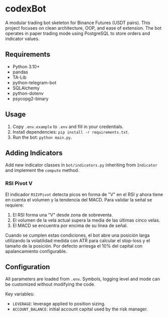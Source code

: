 # codexBot

A modular trading bot skeleton for Binance Futures (USDT pairs). This project focuses on clean architecture, OOP, and ease of extension. The bot operates in paper trading mode using PostgreSQL to store orders and indicator values.

## Requirements

- Python 3.10+
- pandas
- TA-Lib
- python-telegram-bot
- SQLAlchemy
- python-dotenv
- psycopg2-binary

## Usage

1. Copy `.env.example` to `.env` and fill in your credentials.
2. Install dependencies: `pip install -r requirements.txt`.
3. Run the bot: `python main.py`.

## Adding Indicators

Add new indicator classes in `bot/indicators.py` inheriting from `Indicator` and implement the `compute` method.

### RSI Pivot V

El indicador `RSIVPivot` detecta picos en forma de "V" en el RSI y ahora tiene en cuenta el volumen y la tendencia del MACD. Para validar la señal se requiere:

1. El RSI forma una "V" desde zona de sobreventa.
2. El volumen de la vela actual supera la media de las últimas cinco velas.
3. El MACD se encuentra por encima de su línea de señal.

Cuando se cumplen estas condiciones, el bot abre una posición larga utilizando la volatilidad medida con ATR para calcular el stop-loss y el tamaño de la posición. Por defecto arriesga el 10% del capital con apalancamiento configurable.

## Configuration

All parameters are loaded from `.env`. Symbols, logging level and mode can be customized without modifying the code.

Key variables:

- `LEVERAGE`: leverage applied to position sizing.
- `ACCOUNT_BALANCE`: initial account capital used by the risk manager.
